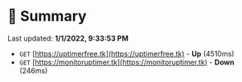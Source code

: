 # 📖 Summary
Last updated: **1/1/2022, 9:33:53 PM**

- `GET` [https://uptimerfree.tk](https://uptimerfree.tk) - **Up** (4510ms)
- `GET` [https://monitoruptimer.tk](https://monitoruptimer.tk) - **Down** (246ms)
